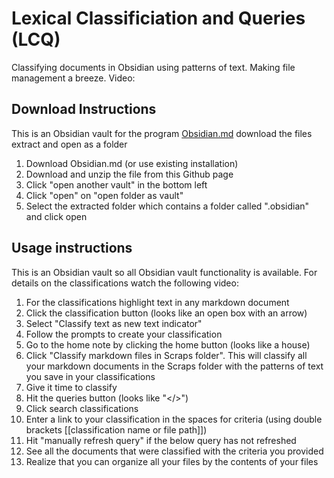 # Lexical Classificiation and Queries (LCQ)
Classifying documents in Obsidian using patterns of text. Making file management a breeze. Video: 

## Download Instructions
This is an Obsidian vault for the program [Obsidian.md](https://obsidian.md/) download the files extract and open as a folder

1. Download Obsidian.md (or use existing installation)
2. Download and unzip the file from this Github page
3. Click "open another vault" in the bottom left
4. Click "open" on "open folder as vault"
5. Select the extracted folder which contains a folder called ".obsidian" and click open

## Usage instructions
This is an Obsidian vault so all Obsidian vault functionality is available. For details on the classifications watch the following video: 

1. For the classifications highlight text in any markdown document
2. Click the classification button (looks like an open box with an arrow)
3. Select "Classify text as new text indicator"
4. Follow the prompts to create your classification
5. Go to the home note by clicking the home button (looks like a house)
6. Click "Classify markdown files in Scraps folder". This will classify all your markdown documents in the Scraps folder with the patterns of text you save in your classifications
7. Give it time to classify
8. Hit the queries button (looks like "</>")
9. Click search classifications
10. Enter a link to your classification in the spaces for criteria (using double brackets [[classification name or file path]]) 
11. Hit "manually refresh query" if the below query has not refreshed
12. See all the documents that were classified with the criteria you provided
13. Realize that you can organize all your files by the contents of your files
